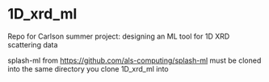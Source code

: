 # 1D_xrd_ml
Repo for Carlson summer project: designing an ML tool for 1D XRD scattering data

splash-ml from https://github.com/als-computing/splash-ml must be cloned into the same directory you clone 1D_xrd_ml into
